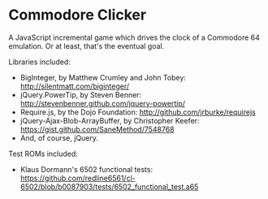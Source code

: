 Commodore Clicker
=================

A JavaScript incremental game which drives the clock of a Commodore 64 emulation. Or at least, that's the eventual goal.

Libraries included:

* BigInteger, by Matthew Crumley and John Tobey: http://silentmatt.com/biginteger/
* jQuery.PowerTip, by Steven Benner: http://stevenbenner.github.com/jquery-powertip/
* Require.js, by the Dojo Foundation: http://github.com/jrburke/requirejs
* jQuery-Ajax-Blob-ArrayBuffer, by Christopher Keefer: https://gist.github.com/SaneMethod/7548768
* And, of course, jQuery.

Test ROMs included:

* Klaus Dormann's 6502 functional tests: https://github.com/redline6561/cl-6502/blob/b0087903/tests/6502_functional_test.a65
